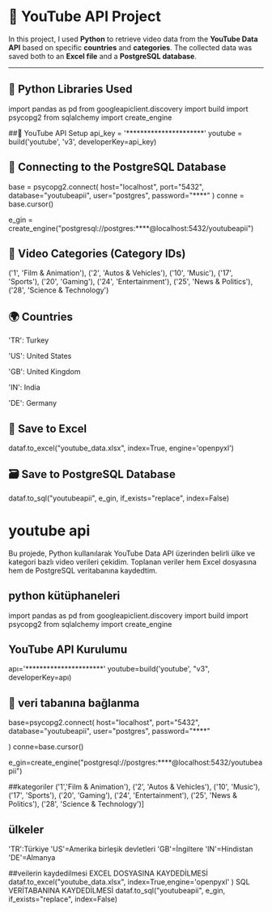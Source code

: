 # 🎥 YouTube API Project

In this project, I used **Python** to retrieve video data from the **YouTube Data API** based on specific **countries** and **categories**. The collected data was saved both to an **Excel file** and a **PostgreSQL database**.

---

## 🐍 Python Libraries Used

import pandas as pd
from googleapiclient.discovery import build
import psycopg2
from sqlalchemy import create_engine

##🔧 YouTube API Setup
api_key = '**********************'
youtube = build('youtube', 'v3', developerKey=api_key)

## 🔗 Connecting to the PostgreSQL Database
base = psycopg2.connect(
    host="localhost",
    port="5432",
    database="youtubeapii",
    user="postgres",
    password="****"
)
conne = base.cursor()

e_gin = create_engine("postgresql://postgres:****@localhost:5432/youtubeapii")

## 📂 Video Categories (Category IDs)
('1', 'Film & Animation'),
('2', 'Autos & Vehicles'),
('10', 'Music'),
('17', 'Sports'),
('20', 'Gaming'),
('24', 'Entertainment'),
('25', 'News & Politics'),
('28', 'Science & Technology')
## 🌍  Countries
'TR': Turkey

'US': United States

'GB': United Kingdom

'IN': India

'DE': Germany


## 🧾 Save to Excel

dataf.to_excel("youtube_data.xlsx", index=True, engine='openpyxl')
## 🗃️ Save to PostgreSQL Database

dataf.to_sql("youtubeapii", e_gin, if_exists="replace", index=False)






# youtube api 
Bu projede, Python kullanılarak YouTube Data API üzerinden belirli ülke ve kategori bazlı video verileri çekidim. Toplanan veriler hem Excel dosyasına hem de PostgreSQL veritabanına kaydedtim. 
## python  kütüphaneleri
import pandas as pd
from googleapiclient.discovery import build
import psycopg2
from sqlalchemy import create_engine
##  YouTube API Kurulumu
apı='**********************'
youtube=build('youtube', "v3", developerKey=apı)

## 🔗 veri tabanına bağlanma 

base=psycopg2.connect(
      host="localhost",
      port="5432",
      database="youtubeapii",
      user="postgres",
      password="****"
      
)
conne=base.cursor()

e_gin=create_engine("postgresql://postgres:****@localhost:5432/youtubeapii")


##kategoriler 
     ('1','Film & Animation'),
     ('2', 'Autos & Vehicles'),
    ('10', 'Music'),
    ('17', 'Sports'),
    ('20', 'Gaming'),
    ('24', 'Entertainment'),
    ('25', 'News & Politics'),
    ('28', 'Science & Technology')]

## ülkeler 
'TR':Türkiye
'US'=Amerika birleşik devletleri
'GB'=İngiltere
'IN'=Hindistan
'DE'=Almanya

##veilerin kaydedilmesi
EXCEL DOSYASINA KAYDEDİLMESİ
dataf.to_excel("youtube_data.xlsx", index=True,engine='openpyxl' ) 
SQL VERİTABANINA KAYDEDİLMESİ
dataf.to_sql("youtubeapii", e_gin, if_exists="replace", index=False)






